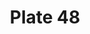 ---
pid: '48'
an: '6'
title: Plate 48
rev_year: 
_date: 11 or 14 Julliet 1798
caption: Chapeau coquet, manche couleur sous une robe blanche. fateuil en acajou,
  imité du l'antique
translation: Fashionable/trendy hat. colored sleeves under a white dress. Mahogany
  chair imitating an antique style.
student: Sarah Bigler
keywords: "[ acajou ]"
permalink: /plates/48
layout: plate-page
---